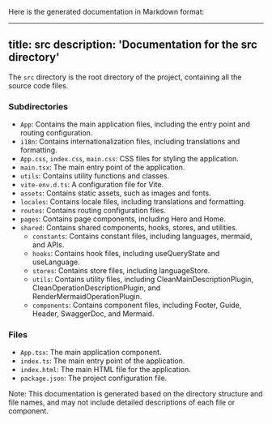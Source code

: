 Here is the generated documentation in Markdown format:

---
title: src
description: 'Documentation for the src directory'
---

The `src` directory is the root directory of the project, containing all the source code files.

### Subdirectories

* `App`: Contains the main application files, including the entry point and routing configuration.
* `i18n`: Contains internationalization files, including translations and formatting.
* `App.css`, `index.css`, `main.css`: CSS files for styling the application.
* `main.tsx`: The main entry point of the application.
* `utils`: Contains utility functions and classes.
* `vite-env.d.ts`: A configuration file for Vite.
* `assets`: Contains static assets, such as images and fonts.
* `locales`: Contains locale files, including translations and formatting.
* `routes`: Contains routing configuration files.
* `pages`: Contains page components, including Hero and Home.
* `shared`: Contains shared components, hooks, stores, and utilities.
	+ `constants`: Contains constant files, including languages, mermaid, and APIs.
	+ `hooks`: Contains hook files, including useQueryState and useLanguage.
	+ `stores`: Contains store files, including languageStore.
	+ `utils`: Contains utility files, including CleanMainDescriptionPlugin, CleanOperationDescriptionPlugin, and RenderMermaidOperationPlugin.
	+ `components`: Contains component files, including Footer, Guide, Header, SwaggerDoc, and Mermaid.

### Files

* `App.tsx`: The main application component.
* `index.ts`: The main entry point of the application.
* `index.html`: The main HTML file for the application.
* `package.json`: The project configuration file.

Note: This documentation is generated based on the directory structure and file names, and may not include detailed descriptions of each file or component.